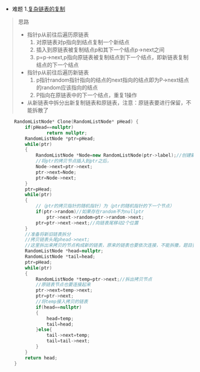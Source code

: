 * 难题
1.[复杂链表的复制](https://leetcode-cn.com/problems/fu-za-lian-biao-de-fu-zhi-lcof/)  
> 思路
> * 指针p从前往后遍历原链表  
>   1. 对原链表对p指向到结点复制一个新结点
>   2. 插入到原链表被复制结点p和其下一个结点p->next之间
>   3. p=p->next,p指向原链表被复制结点到下一个结点，即新链表复制结点的下一个结点
> * 指针p从前往后遍历新链表  
>   1. p指针random指针指向的结点的next指向的结点即为P->next结点的random应该指向的结点
>   2. P指向在原链表中的下一个结点，重复1操作  
> * 从新链表中拆分出新复制链表和原链表，注意：原链表要进行保留，不能拆散了
```C++
    RandomListNode* Clone(RandomListNode* pHead) {
        if(pHead==nullptr)
                return nullptr;
        RandomListNode *ptr=pHead;
        while(ptr)
        {
            RandomListNode *Node=new RandomListNode(ptr->label);//创建新节点
            //将ptr的拷贝节点插入到ptr之后，
            Node->next=ptr->next;
            ptr->next=Node;
            ptr=Node->next;
        }
        ptr=pHead;
        while(ptr)
        {
            //（ptr的拷贝指针的随机指针）为（ptr的随机指针的下一个节点）
            if(ptr->random)//如果存在random不为nullptr
                ptr->next->random=ptr->random->next;
            ptr=ptr->next->next;//向链表尾移动2个位置
        }
        //准备将新旧链表拆分
        //拷贝链表头尾phead->next;
        //这里拆出来拷贝的节点构成新的链表，原来的链表也要依次连接，不能拆撒，题目要对比，否则会出现错误
        RandomListNode *head=nullptr;
        RandomListNode *tail=head;
        ptr=pHead;
        while(ptr)
        {   
            RandomListNode *temp=ptr->next;//拆出拷贝节点
            //原链表节点也要连接起来
            ptr->next=temp->next;
            ptr=ptr->next;
            //将temp接入拷贝的链表
            if(head==nullptr)
            {
                head=temp;
                tail=head;
            }else{
                tail->next=temp;
                tail=tail->next;
            }
        }
        return head;
    }
```
